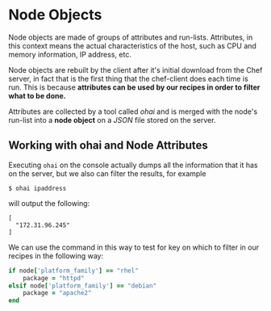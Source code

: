 Node Objects
============
Node objects are made of groups of attributes and run-lists. Attributes, in this context means the actual characteristics of the host, such as CPU and memory information, IP address, etc.

Node objects are rebuilt by the client after it's initial download from the Chef server, in fact that is the first thing that the chef-client does each time is run. This is because __attributes can be used by our recipes in order to filter what to be done.__

Attributes are collected by a tool called _ohai_ and is merged with the node's run-list into a __node object__ on a _JSON_ file stored on the server.

Working with ohai and Node Attributes
-------------------------------------
Executing `ohai` on the console actually dumps all the information that it has on the server, but we also can filter the results, for example

    $ ohai ipaddress

will output the following:

    [
      "172.31.96.245"
    ]

We can use the command in this way to test for key on which to filter in our recipes in the following way:

```ruby
if node['platform_family'] == "rhel"
	package = "httpd"
elsif node['platform_family'] == "debian"
	package = "apache2"
end
```

